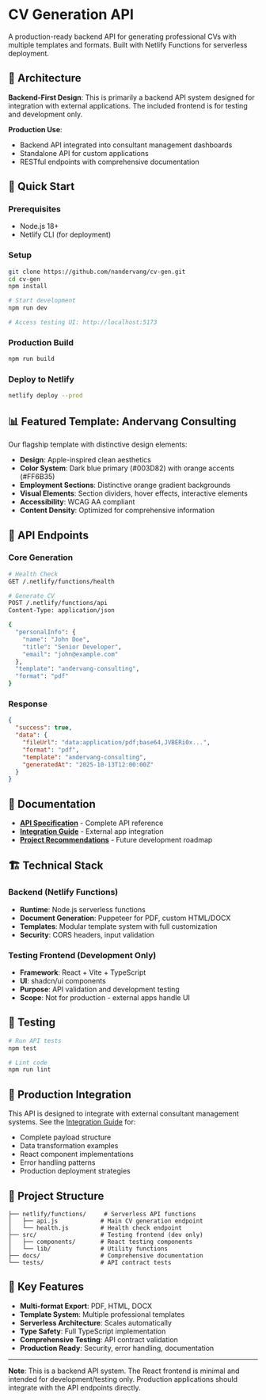 # CV Generation API

A production-ready backend API for generating professional CVs with multiple templates and formats. Built with Netlify Functions for serverless deployment.

## 🎯 **Architecture**

**Backend-First Design**: This is primarily a backend API system designed for integration with external applications. The included frontend is for testing and development only.

**Production Use**: 
- Backend API integrated into consultant management dashboards
- Standalone API for custom applications  
- RESTful endpoints with comprehensive documentation

## 🚀 **Quick Start**

### Prerequisites
- Node.js 18+
- Netlify CLI (for deployment)

### Setup

```bash
git clone https://github.com/nandervang/cv-gen.git
cd cv-gen
npm install

# Start development
npm run dev

# Access testing UI: http://localhost:5173
```

### Production Build

```bash
npm run build
```

### Deploy to Netlify

```bash
netlify deploy --prod
```

## 📊 **Featured Template: Andervang Consulting**

Our flagship template with distinctive design elements:

- **Design**: Apple-inspired clean aesthetics
- **Color System**: Dark blue primary (#003D82) with orange accents (#FF6B35) 
- **Employment Sections**: Distinctive orange gradient backgrounds
- **Visual Elements**: Section dividers, hover effects, interactive elements
- **Accessibility**: WCAG AA compliant
- **Content Density**: Optimized for comprehensive information

## 🔧 **API Endpoints**

### Core Generation

```bash
# Health Check
GET /.netlify/functions/health

# Generate CV
POST /.netlify/functions/api
Content-Type: application/json

{
  "personalInfo": {
    "name": "John Doe",
    "title": "Senior Developer",
    "email": "john@example.com"
  },
  "template": "andervang-consulting",
  "format": "pdf"
}
```

### Response

```json
{
  "success": true,
  "data": {
    "fileUrl": "data:application/pdf;base64,JVBERi0x...",
    "format": "pdf",
    "template": "andervang-consulting",
    "generatedAt": "2025-10-13T12:00:00Z"
  }
}
```

## 📖 **Documentation**

- **[API Specification](docs/api-specification.md)** - Complete API reference
- **[Integration Guide](docs/consultant-dashboard-integration.md)** - External app integration
- **[Project Recommendations](docs/project-recommendations.md)** - Future development roadmap

## 🏗️ **Technical Stack**

### Backend (Netlify Functions)
- **Runtime**: Node.js serverless functions
- **Document Generation**: Puppeteer for PDF, custom HTML/DOCX
- **Templates**: Modular template system with full customization
- **Security**: CORS headers, input validation

### Testing Frontend (Development Only)
- **Framework**: React + Vite + TypeScript
- **UI**: shadcn/ui components
- **Purpose**: API validation and development testing
- **Scope**: Not for production - external apps handle UI

## 🧪 **Testing**

```bash
# Run API tests
npm test

# Lint code
npm run lint
```

## 🚢 **Production Integration**

This API is designed to integrate with external consultant management systems. See the [Integration Guide](docs/consultant-dashboard-integration.md) for:

- Complete payload structure
- Data transformation examples
- React component implementations
- Error handling patterns
- Production deployment strategies

## 📁 **Project Structure**

```
├── netlify/functions/     # Serverless API functions
│   ├── api.js            # Main CV generation endpoint
│   └── health.js         # Health check endpoint
├── src/                  # Testing frontend (dev only)
│   ├── components/       # React testing components
│   └── lib/              # Utility functions
├── docs/                 # Comprehensive documentation
└── tests/                # API contract tests
```

## 🔑 **Key Features**

- **Multi-format Export**: PDF, HTML, DOCX
- **Template System**: Multiple professional templates
- **Serverless Architecture**: Scales automatically
- **Type Safety**: Full TypeScript implementation
- **Comprehensive Testing**: API contract validation
- **Production Ready**: Security, error handling, documentation

---

**Note**: This is a backend API system. The React frontend is minimal and intended for development/testing only. Production applications should integrate with the API endpoints directly.
